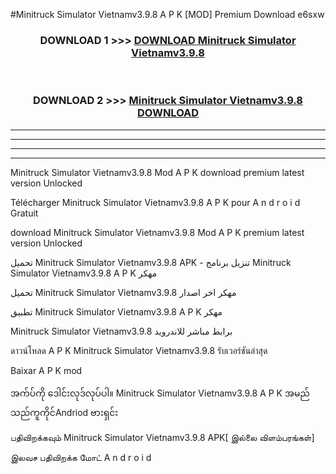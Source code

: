 #Minitruck Simulator Vietnamv3.9.8 A P K [MOD] Premium Download e6sxw



<div align="center">

<h3>DOWNLOAD 1 >>> <a href="https://teeasianyam.web.app?sq=Minitruck Simulator Vietnamv3.9.8">DOWNLOAD Minitruck Simulator Vietnamv3.9.8 </a></h3><br>

<h3>DOWNLOAD 2 >>> <a href="https://teeasianyam.web.app?sq=Minitruck Simulator Vietnamv3.9.8 ">Minitruck Simulator Vietnamv3.9.8  DOWNLOAD </a></h3>

</div>


----------------------------------------------------------

----------------------------------------------------------

----------------------------------------------------------

----------------------------------------------------------


Minitruck Simulator Vietnamv3.9.8  Mod A P K download premium latest version Unlocked

Télécharger Minitruck Simulator Vietnamv3.9.8  A P K pour A n d r o i d Gratuit

download Minitruck Simulator Vietnamv3.9.8  Mod A P K premium latest version Unlocked

تحميل Minitruck Simulator Vietnamv3.9.8  APK - تنزيل برنامج Minitruck Simulator Vietnamv3.9.8  A P K مهكر

تحميل Minitruck Simulator Vietnamv3.9.8  مهكر اخر اصدار

تطبيق Minitruck Simulator Vietnamv3.9.8  A P K مهكر

Minitruck Simulator Vietnamv3.9.8  برابط مباشر للاندرويد

ดาวน์โหลด A P K Minitruck Simulator Vietnamv3.9.8  รับเวอร์ชันล่าสุด

Baixar A P K mod

အက်ပ်ကို ဒေါင်းလုဒ်လုပ်ပါ။ Minitruck Simulator Vietnamv3.9.8  A P K အမည်သည်ကူကိုင်Andriod ဗားရှင်း

பதிவிறக்கவும் Minitruck Simulator Vietnamv3.9.8  APK[ இல்லை விளம்பரங்கள்] 
 
இலவச பதிவிறக்க மோட் A n d r o i d



